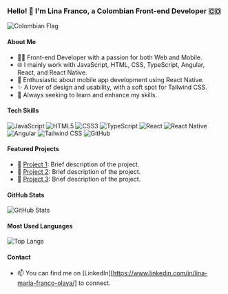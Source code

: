 ### Hello! 👋 I'm Lina Franco, a Colombian Front-end Developer 🇨🇴

![Colombian Flag](https://upload.wikimedia.org/wikipedia/commons/thumb/2/21/Flag_of_Colombia.svg/320px-Flag_of_Colombia.svg.png)

#### About Me
- 👩‍💻 Front-end Developer with a passion for both Web and Mobile.
- 🌐 I mainly work with JavaScript, HTML, CSS, TypeScript, Angular, React, and React Native.
- 📱 Enthusiastic about mobile app development using React Native.
- ✨ A lover of design and usability, with a soft spot for Tailwind CSS.
- 🚀 Always seeking to learn and enhance my skills.

#### Tech Skills
![JavaScript](https://img.shields.io/badge/-JavaScript-F7DF1E?style=for-the-badge&logo=javascript&logoColor=black)
![HTML5](https://img.shields.io/badge/-HTML5-E34F26?style=for-the-badge&logo=html5&logoColor=white)
![CSS3](https://img.shields.io/badge/-CSS3-1572B6?style=for-the-badge&logo=css3&logoColor=white)
![TypeScript](https://img.shields.io/badge/-TypeScript-3178C6?style=for-the-badge&logo=typescript&logoColor=white)
![React](https://img.shields.io/badge/-React-61DAFB?style=for-the-badge&logo=react&logoColor=black)
![React Native](https://img.shields.io/badge/-React_Native-61DAFB?style=for-the-badge&logo=react&logoColor=black)
![Angular](https://img.shields.io/badge/-Angular-DD0031?style=for-the-badge&logo=angular&logoColor=white)
![Tailwind CSS](https://img.shields.io/badge/-Tailwind_CSS-38B2AC?style=for-the-badge&logo=tailwind-css&logoColor=white)
![GitHub](https://img.shields.io/badge/-GitHub-181717?style=for-the-badge&logo=github&logoColor=white)

#### Featured Projects
- 🌟 [Project 1](link-to-project): Brief description of the project.
- 🌟 [Project 2](link-to-project): Brief description of the project.
- 🌟 [Project 3](link-to-project): Brief description of the project.

#### GitHub Stats
![GitHub Stats](https://github-readme-stats.vercel.app/api?username=your-username&show_icons=true&theme=radical)

#### Most Used Languages
![Top Langs](https://github-readme-stats.vercel.app/api/top-langs/?username=your-username&layout=compact&theme=radical)

#### Contact
- 📫 You can find me on [LinkedIn][https://www.linkedin.com/in/lina-maría-franco-olaya/] to connect.

